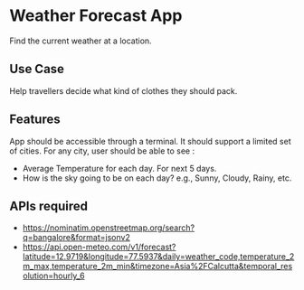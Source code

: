 # Weather Forecast App
Find the current weather at a location.

## Use Case
Help travellers decide what kind of clothes they should pack.

## Features
App should be accessible through a terminal.
It should support a limited set of cities.
For any city, user should be able to see :
* Average Temperature for each day. For next 5 days.
* How is the sky going to be on each day? e.g., Sunny, Cloudy, Rainy, etc.

## APIs required
* https://nominatim.openstreetmap.org/search?q=bangalore&format=jsonv2
* https://api.open-meteo.com/v1/forecast?latitude=12.9719&longitude=77.5937&daily=weather_code,temperature_2m_max,temperature_2m_min&timezone=Asia%2FCalcutta&temporal_resolution=hourly_6